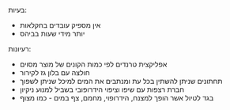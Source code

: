 בעיות:
* אין מספיק עובדים בחקלאות
* יותר מידי שעות בביהס

רעיונות:
* אפליקצית טרנדים לפי כמות הקונים של מוצר מסוים
* חולצה עם בלון גז לקירור
* תחתונים שניתן להשתין בכל עת ומנתבים את המים למיכל שניתן לשפוך
* חברת רצפות עם שיפו וציפוי הידרופובי בשביל למנוע ניקיון
* בגד לטיול אשר הופך למצנח, הידרופוי, מחמם, צף במים - כמו מצוף